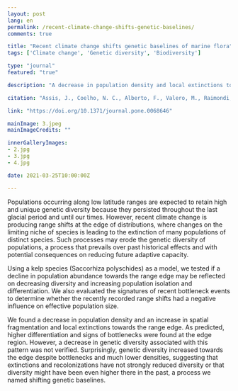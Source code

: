 ```yaml
---
layout: post
lang: en
permalink: /recent-climate-change-shifts-genetic-baselines/
comments: true

title: "Recent climate change shifts genetic baselines of marine flora"
tags: ['Climate change', 'Genetic diversity', 'Biodiversity']

type: "journal"
featured: "true"

description: "A decrease in population density and local extinctions towards the range edge, but surprisingly, higher genetic diversity suggesting that diversity might have been even higher in the past, a process we named shifting genetic baselines."

citation: "Assis, J., Coelho, N. C., Alberto, F., Valero, M., Raimondi, P., Reed, D., et al. (2013). High and Distinct Range-Edge Genetic Diversity despite Local Bottlenecks. PLoS One 8, e68646."

link: "https://doi.org/10.1371/journal.pone.0068646"

mainImage: 3.jpeg
mainImageCredits: ""

innerGalleryImages:
- 2.jpg
- 3.jpg
- 4.jpg

date: 2021-03-25T10:00:00Z

---
```


Populations occurring along low latitude ranges are expected to retain high and unique genetic diversity because they persisted throughout the last glacial period and until our times. However, recent climate change is producing range shifts at the edge of distributions, where changes on the limiting niche of species is leading to the extinction of many populations of distinct species. Such processes may erode the genetic diversity of populations, a process that prevails over past historical effects and with potential consequences on reducing future adaptive capacity.

Using a kelp species (Saccorhiza polyschides) as a model, we tested if a decline in population abundance towards the range edge may be reflected on decreasing diversity and increasing population isolation and differentiation. We also evaluated the signatures of recent bottleneck events to determine whether the recently recorded range shifts had a negative influence on effective population size.

We found a decrease in population density and an increase in spatial fragmentation and local extinctions towards the range edge. As predicted, higher differentiation and signs of bottlenecks were found at the edge region. However, a decrease in genetic diversity associated with this pattern was not verified. Surprisingly, genetic diversity increased towards the edge despite bottlenecks and much lower densities, suggesting that extinctions and recolonizations have not strongly reduced diversity or that diversity might have been even higher there in the past, a process we named shifting genetic baselines.
